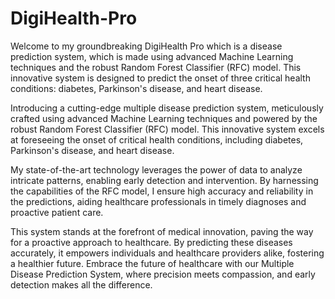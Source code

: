 # DigiHealth-Pro
Welcome to my groundbreaking DigiHealth Pro which is a disease prediction system, which is made using advanced Machine Learning techniques and the robust Random Forest Classifier (RFC) model. This innovative system is designed to predict the onset of three critical health conditions: diabetes, Parkinson's disease, and heart disease.


Introducing a cutting-edge multiple disease prediction system, meticulously crafted using advanced Machine Learning techniques and powered by the robust Random Forest Classifier (RFC) model. This innovative system excels at foreseeing the onset of critical health conditions, including diabetes, Parkinson's disease, and heart disease.

My state-of-the-art technology leverages the power of data to analyze intricate patterns, enabling early detection and intervention. By harnessing the capabilities of the RFC model, I ensure high accuracy and reliability in the predictions, aiding healthcare professionals in timely diagnoses and proactive patient care.

This system stands at the forefront of medical innovation, paving the way for a proactive approach to healthcare. By predicting these diseases accurately, it empowers individuals and healthcare providers alike, fostering a healthier future. Embrace the future of healthcare with our Multiple Disease Prediction System, where precision meets compassion, and early detection makes all the difference.
